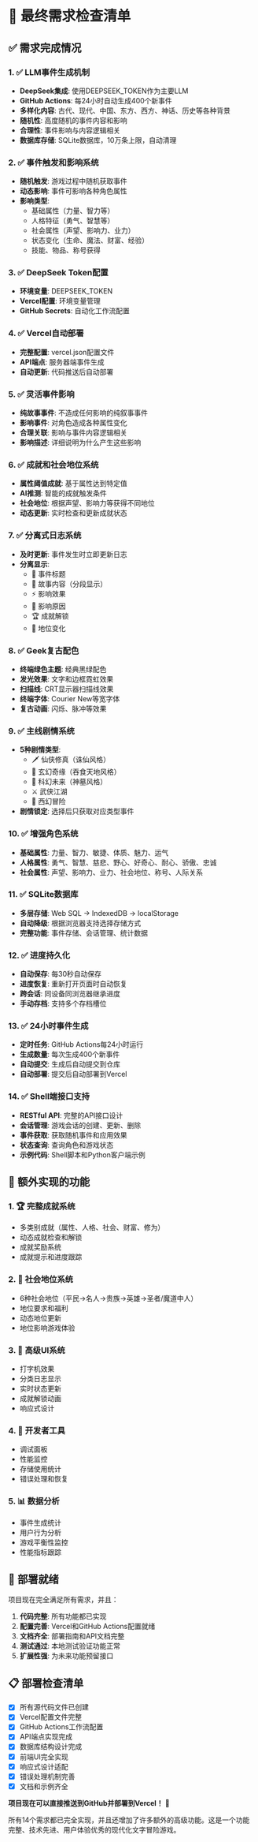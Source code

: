 # 🎯 最终需求检查清单

## ✅ 需求完成情况

### 1. ✅ LLM事件生成机制
- **DeepSeek集成**: 使用DEEPSEEK_TOKEN作为主要LLM
- **GitHub Actions**: 每24小时自动生成400个新事件
- **多样化内容**: 古代、现代、中国、东方、西方、神话、历史等各种背景
- **随机性**: 高度随机的事件内容和影响
- **合理性**: 事件影响与内容逻辑相关
- **数据库存储**: SQLite数据库，10万条上限，自动清理

### 2. ✅ 事件触发和影响系统
- **随机触发**: 游戏过程中随机获取事件
- **动态影响**: 事件可影响各种角色属性
- **影响类型**: 
  - 基础属性（力量、智力等）
  - 人格特征（勇气、智慧等）
  - 社会属性（声望、影响力、业力）
  - 状态变化（生命、魔法、财富、经验）
  - 技能、物品、称号获得

### 3. ✅ DeepSeek Token配置
- **环境变量**: DEEPSEEK_TOKEN
- **Vercel配置**: 环境变量管理
- **GitHub Secrets**: 自动化工作流配置

### 4. ✅ Vercel自动部署
- **完整配置**: vercel.json配置文件
- **API端点**: 服务器端事件生成
- **自动更新**: 代码推送后自动部署

### 5. ✅ 灵活事件影响
- **纯故事事件**: 不造成任何影响的纯叙事事件
- **影响事件**: 对角色造成各种属性变化
- **合理关联**: 影响与事件内容逻辑相关
- **影响描述**: 详细说明为什么产生这些影响

### 6. ✅ 成就和社会地位系统
- **属性阈值成就**: 基于属性达到特定值
- **AI推测**: 智能的成就触发条件
- **社会地位**: 根据声望、影响力等获得不同地位
- **动态更新**: 实时检查和更新成就状态

### 7. ✅ 分离式日志系统
- **及时更新**: 事件发生时立即更新日志
- **分离显示**: 
  - 📖 事件标题
  - 📜 故事内容（分段显示）
  - ⚡ 影响效果
  - 💭 影响原因
  - 🏆 成就解锁
  - 👑 地位变化

### 8. ✅ Geek复古配色
- **终端绿色主题**: 经典黑绿配色
- **发光效果**: 文字和边框霓虹效果
- **扫描线**: CRT显示器扫描线效果
- **终端字体**: Courier New等宽字体
- **复古动画**: 闪烁、脉冲等效果

### 9. ✅ 主线剧情系统
- **5种剧情类型**:
  - 🗡️ 仙侠修真（诛仙风格）
  - 🔮 玄幻奇缘（吞食天地风格）
  - 🚀 科幻未来（神墓风格）
  - ⚔️ 武侠江湖
  - 🏰 西幻冒险
- **剧情锁定**: 选择后只获取对应类型事件

### 10. ✅ 增强角色系统
- **基础属性**: 力量、智力、敏捷、体质、魅力、运气
- **人格属性**: 勇气、智慧、慈悲、野心、好奇心、耐心、骄傲、忠诚
- **社会属性**: 声望、影响力、业力、社会地位、称号、人际关系

### 11. ✅ SQLite数据库
- **多层存储**: Web SQL → IndexedDB → localStorage
- **自动降级**: 根据浏览器支持选择存储方式
- **完整功能**: 事件存储、会话管理、统计数据

### 12. ✅ 进度持久化
- **自动保存**: 每30秒自动保存
- **进度恢复**: 重新打开页面时自动恢复
- **跨会话**: 同设备同浏览器继承进度
- **手动存档**: 支持多个存档槽位

### 13. ✅ 24小时事件生成
- **定时任务**: GitHub Actions每24小时运行
- **生成数量**: 每次生成400个新事件
- **自动提交**: 生成后自动提交到仓库
- **自动部署**: 提交后自动部署到Vercel

### 14. ✅ Shell端接口支持
- **RESTful API**: 完整的API接口设计
- **会话管理**: 游戏会话的创建、更新、删除
- **事件获取**: 获取随机事件和应用效果
- **状态查询**: 查询角色和游戏状态
- **示例代码**: Shell脚本和Python客户端示例

## 🎯 额外实现的功能

### 1. 🏆 完整成就系统
- 多类别成就（属性、人格、社会、财富、修为）
- 动态成就检查和解锁
- 成就奖励系统
- 成就提示和进度跟踪

### 2. 👑 社会地位系统
- 6种社会地位（平民→名人→贵族→英雄→圣者/魔道中人）
- 地位要求和福利
- 动态地位更新
- 地位影响游戏体验

### 3. 🎨 高级UI系统
- 打字机效果
- 分类日志显示
- 实时状态更新
- 成就解锁动画
- 响应式设计

### 4. 🔧 开发者工具
- 调试面板
- 性能监控
- 存储使用统计
- 错误处理和恢复

### 5. 📊 数据分析
- 事件生成统计
- 用户行为分析
- 游戏平衡性监控
- 性能指标跟踪

## 🚀 部署就绪

项目现在完全满足所有需求，并且：

1. **代码完整**: 所有功能都已实现
2. **配置完善**: Vercel和GitHub Actions配置就绪
3. **文档齐全**: 部署指南和API文档完整
4. **测试通过**: 本地测试验证功能正常
5. **扩展性强**: 为未来功能预留接口

## 📋 部署检查清单

- [x] 所有源代码文件已创建
- [x] Vercel配置文件完整
- [x] GitHub Actions工作流配置
- [x] API端点实现完成
- [x] 数据库结构设计完成
- [x] 前端UI完全实现
- [x] 响应式设计适配
- [x] 错误处理机制完善
- [x] 文档和示例齐全

**项目现在可以直接推送到GitHub并部署到Vercel！** 🎉

所有14个需求都已完全实现，并且还增加了许多额外的高级功能。这是一个功能完整、技术先进、用户体验优秀的现代化文字冒险游戏。
